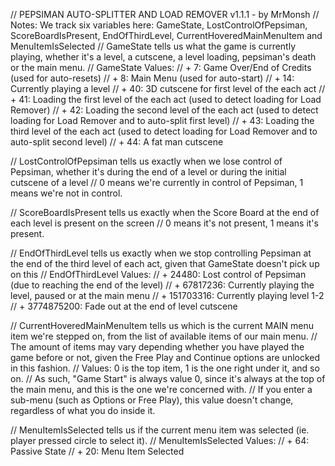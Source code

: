 // PEPSIMAN AUTO-SPLITTER AND LOAD REMOVER v1.1.1 - by MrMonsh
// Notes: We track six variables here: GameState, LostControlOfPepsiman, ScoreBoardIsPresent, EndOfThirdLevel, CurrentHoveredMainMenuItem and MenuItemIsSelected
// GameState tells us what the game is currently playing, whether it's a level, a cutscene, a level loading, pepsiman's death or the main menu.
// GameState Values:
// + 7: Game Over/End of Credits (used for auto-resets)
// + 8: Main Menu (used for auto-start)
// + 14: Currently playing a level
// + 40: 3D cutscene for first level of the each act
// + 41: Loading the first level of the each act (used to detect loading for Load Remover)
// + 42: Loading the second level of the each act (used to detect loading for Load Remover and to auto-split first level)
// + 43: Loading the third level of the each act (used to detect loading for Load Remover and to auto-split second level)
// + 44: A fat man cutscene

// LostControlOfPepsiman tells us exactly when we lose control of Pepsiman, whether it's during the end of a level or during the initial cutscene of a level
// 0 means we're currently in control of Pepsiman, 1 means we're not in control.

// ScoreBoardIsPresent tells us exactly when the Score Board at the end of each level is present on the screen
// 0 means it's not present, 1 means it's present.

// EndOfThirdLevel tells us exactly when we stop controlling Pepsiman at the end of the third level of each act, given that GameState doesn't pick up on this
// EndOfThirdLevel Values:
// + 24480: Lost control of Pepsiman (due to reaching the end of the level)
// + 67817236: Currently playing the level, paused or at the main menu
// + 151703316: Currently playing level 1-2
// + 3774875200: Fade out at the end of level cutscene

// CurrentHoveredMainMenuItem tells us which is the current MAIN menu item we're stepped on, from the list of available items of our main menu.
// The amount of items may vary depending whether you have played the game before or not, given the Free Play and Continue options are unlocked in this fashion. 
// Values: 0 is the top item, 1 is the one right under it, and so on.
// As such, "Game Start" is always value 0, since it's always at the top of the main menu, and this is the one we're concerned with.
// If you enter a sub-menu (such as Options or Free Play), this value doesn't change, regardless of what you do inside it.

// MenuItemIsSelected tells us if the current menu item was selected (ie. player pressed circle to select it).
// MenuItemIsSelected Values:
// + 64: Passive State
// + 20: Menu Item Selected
